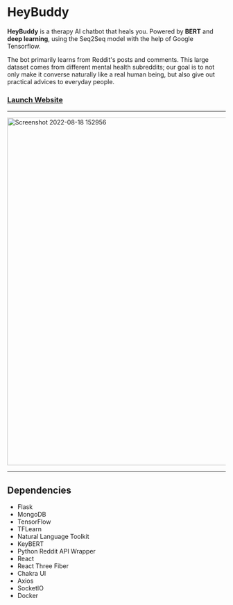 # HeyBuddy
**HeyBuddy** is a therapy AI chatbot that heals you. Powered by **BERT** and **deep learning**, using the Seq2Seq model with the help of Google Tensorflow.

The bot primarily learns from Reddit's posts and comments. This large dataset comes from different mental health subreddits; our goal is to not only make it converse naturally like a real human being, but also give out practical advices to everyday people.

### [Launch Website](https://heybuddybot.herokuapp.com)

---

<img width="800" alt="Screenshot 2022-08-18 152956" src="https://user-images.githubusercontent.com/35755386/185309748-65b4ab55-7615-45f4-a49e-a0ac77175223.png">

---

## Dependencies
- Flask
- MongoDB
- TensorFlow
- TFLearn
- Natural Language Toolkit
- KeyBERT
- Python Reddit API Wrapper
- React
- React Three Fiber
- Chakra UI
- Axios
- SocketIO
- Docker
